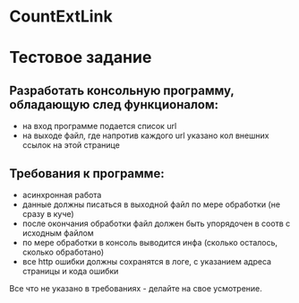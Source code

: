 # CountExtLink
<h1>Тестовое задание</h1>
<h2>Разработать консольную программу, обладающую след функционалом:</h2> 
<ul>
  <li>на вход программе подается список url</li> 
  <li>на выходе файл, где напротив каждого url указано кол внешних ссылок на этой странице</li>
</ul>

<h2>Требования к программе:</h1>
<ul>
  <li>асинхронная работа</li> 
  <li>данные должны писаться в выходной файл по мере обработки (не сразу в куче)</li>
  <li>после окончания обработки файл должен быть упорядочен в соотв с исходным файлом</li> 
  <li>по мере обработки в консоль выводится инфа (сколько осталось, сколько обработано)</li> 
  <li>все http ошибки должны сохранятся в логе, с указанием адреса страницы и кода ошибки</li>
</ul>

<p>Все что не указано в требованиях - делайте на свое усмотрение.</p>
